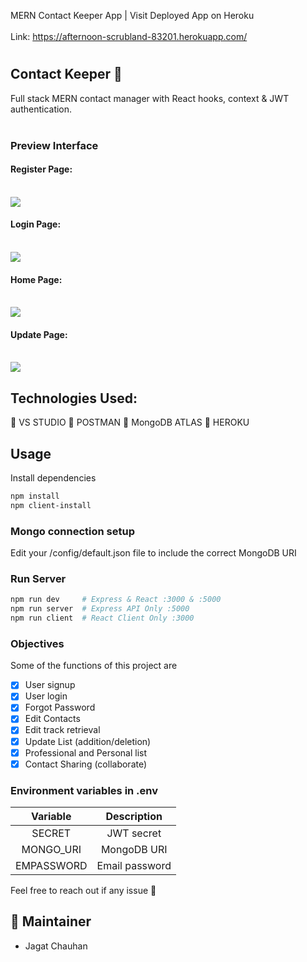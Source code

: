 MERN Contact Keeper App | Visit Deployed App on Heroku<br><br>
Link: https://afternoon-scrubland-83201.herokuapp.com/ 

# <h2>Contact Keeper :ledger:</h2>

Full stack MERN contact manager with React hooks, context & JWT authentication.<br>
<br>

### Preview Interface

<h4>Register Page:</h4>
<br>
<img src="https://i.imgur.com/lInJaHY.png "Register">
<br>

<h4>Login Page:</h4>
<br>
<img src="https://i.imgur.com/q4CelHq.png "Login">
<br>

<h4>Home Page:</h4>
<br>
<img src="https://i.imgur.com/c3mDyJr.png "Contact List">
<br>

<h4>Update Page:</h4>
<br>
<img src="https://i.imgur.com/urEoWJD.png "Update Contact">
<br>

## Technologies Used:

:electric_plug: VS STUDIO :electric_plug: POSTMAN :electric_plug: MongoDB ATLAS :electric_plug: HEROKU <br>

## Usage

Install dependencies

```bash
npm install
npm client-install
```

### Mongo connection setup

Edit your /config/default.json file to include the correct MongoDB URI

### Run Server

```bash
npm run dev     # Express & React :3000 & :5000
npm run server  # Express API Only :5000
npm run client  # React Client Only :3000
```

### Objectives

Some of the functions of this project are

-   [x] User signup
-   [x] User login
-   [x] Forgot Password
-   [x] Edit Contacts
-   [x] Edit track retrieval
-   [x] Update List (addition/deletion)
-   [x] Professional and Personal list
-   [x] Contact Sharing (collaborate)

### Environment variables in .env

|  Variable  |  Description   |
| :--------: | :------------: |
|   SECRET   |   JWT secret   |
| MONGO_URI  |  MongoDB URI   |
| EMPASSWORD | Email password |

Feel free to reach out if any issue :raised_hands:

## :busts_in_silhouette: Maintainer

-   Jagat Chauhan
